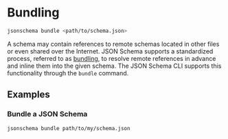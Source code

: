Bundling
========

```sh
jsonschema bundle <path/to/schema.json>
```

A schema may contain references to remote schemas located in other files or
even shared over the Internet. JSON Schema supports a standardized process,
referred to as
[bundling](https://json-schema.org/blog/posts/bundling-json-schema-compound-documents),
to resolve remote references in advance and inline them into the given schema.
The JSON Schema CLI supports this functionality through the `bundle` command.

Examples
--------

<!-- TODO: Actually exemplify real remote bundling -->

### Bundle a JSON Schema

```sh
jsonschema bundle path/to/my/schema.json
```
